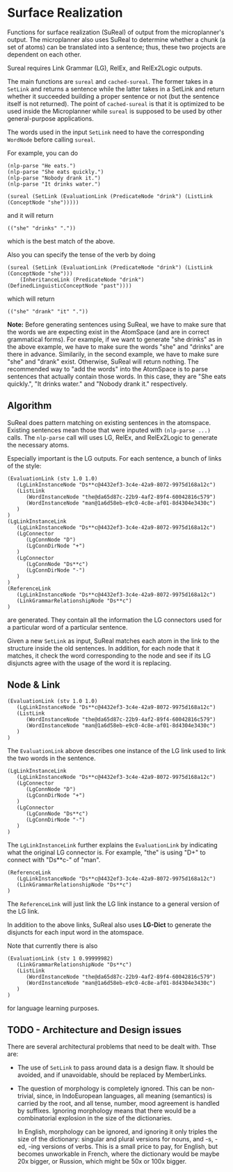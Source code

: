 # Surface Realization

Functions for surface realization (SuReal) of output from the
microplanner's output.  The microplanner also uses SuReal to determine
whether a chunk (a set of atoms) can be translated into a sentence;
thus, these two projects are dependent on each other.

Sureal requires Link Grammar (LG), RelEx, and RelEx2Logic outputs.

The main functions are `sureal` and `cached-sureal`. The former takes
in a `SetLink` and returns a sentence while the latter takes in a
SetLink and return whether it succeeded building a proper sentence or
not (but the sentence itself is not returned). The point of
`cached-sureal` is that it is optimized to be used inside the
Microplanner while `sureal` is supposed to be used by other
general-purpose applications.

The words used in the input `SetLink` need to have the corresponding
`WordNode` before calling `sureal`.

For example, you can do

```
(nlp-parse "He eats.")
(nlp-parse "She eats quickly.")
(nlp-parse "Nobody drank it.")
(nlp-parse "It drinks water.")

(sureal (SetLink (EvaluationLink (PredicateNode "drink") (ListLink (ConceptNode "she")))))
```

and it will return

```
(("she" "drinks" "."))
```

which is the best match of the above.

Also you can specify the tense of the verb by doing

```
(sureal (SetLink (EvaluationLink (PredicateNode "drink") (ListLink (ConceptNode "she")))
    (InheritanceLink (PredicateNode "drink") (DefinedLinguisticConceptNode "past"))))
```

which will return

```
(("she" "drank" "it" "."))
```


**Note:**
Before generating sentences using SuReal, we have to make sure that
the words we are expecting exist in the AtomSpace (and are in correct
grammatical forms). For example, if we want to generate "she drinks"
as in the above example, we have to make sure the words "she" and
"drinks" are there in advance.  Similarily, in the second example,
we have to make sure "she" and "drank" exist.  Otherwise, SuReal will
return nothing. The recommended way to "add the words" into the
AtomSpace is to parse sentences that actually contain those words.
In this case, they are "She eats quickly.", "It drinks water." and
"Nobody drank it." respectively.


## Algorithm

SuReal does pattern matching on existing sentences in the atomspace.
Existing sentences mean those that were inputed with `(nlp-parse ...)`
calls.  The `nlp-parse` call will uses LG, RelEx, and RelEx2Logic to
generate the necessary atoms.

Especially important is the LG outputs.  For each sentence, a bunch of
links of the style:

```
(EvaluationLink (stv 1.0 1.0)
   (LgLinkInstanceNode "Ds**c@4432ef3-3c4e-42a9-8072-9975d168a12c")
   (ListLink
      (WordInstanceNode "the@da65d87c-22b9-4af2-89f4-60042816c579")
      (WordInstanceNode "man@1a6d58eb-e9c0-4c8e-af01-8d4304e3430c")
   )
)
(LgLinkInstanceLink
   (LgLinkInstanceNode "Ds**c@4432ef3-3c4e-42a9-8072-9975d168a12c")
   (LgConnector
      (LgConnNode "D")
      (LgConnDirNode "+")
   )
   (LgConnector
      (LgConnNode "Ds**c")
      (LgConnDirNode "-")
   )
)
(ReferenceLink
   (LgLinkInstanceNode "Ds**c@4432ef3-3c4e-42a9-8072-9975d168a12c")
   (LinkGrammarRelationshipNode "Ds**c")
)

```

are generated.  They contain all the information the LG connectors
used for a particular word of a particular sentence.

Given a new `SetLink` as input, SuReal matches each atom in the link to
the structure inside the old sentences.  In addition, for each node that
it matches, it check the word corresponding to the node and see if its
LG disjuncts agree with the usage of the word it is replacing.


## Node & Link

```
(EvaluationLink (stv 1.0 1.0)
   (LgLinkInstanceNode "Ds**c@4432ef3-3c4e-42a9-8072-9975d168a12c")
   (ListLink
      (WordInstanceNode "the@da65d87c-22b9-4af2-89f4-60042816c579")
      (WordInstanceNode "man@1a6d58eb-e9c0-4c8e-af01-8d4304e3430c")
   )
)
```
The `EvaluationLink` above describes one instance of the LG link used
to link the two words in the sentence.

```
(LgLinkInstanceLink
   (LgLinkInstanceNode "Ds**c@4432ef3-3c4e-42a9-8072-9975d168a12c")
   (LgConnector
      (LgConnNode "D")
      (LgConnDirNode "+")
   )
   (LgConnector
      (LgConnNode "Ds**c")
      (LgConnDirNode "-")
   )
)
```
The `LgLinkInstanceLink` further explains the `EvaluationLink` by
indicating what the original LG connector is.  For example, "the" is
using "D+" to connect with "Ds**c-" of "man".

```
(ReferenceLink
   (LgLinkInstanceNode "Ds**c@4432ef3-3c4e-42a9-8072-9975d168a12c")
   (LinkGrammarRelationshipNode "Ds**c")
)
```
The `ReferenceLink` will just link the LG link instance to a general
version of the LG link.

In addition to the above links, SuReal also uses **LG-Dict** to generate
the disjuncts for each input word in the atomspace.

Note that currently there is also

```
(EvaluationLink (stv 1 0.99999982)
   (LinkGrammarRelationshipNode "Ds**c")
   (ListLink
      (WordInstanceNode "the@da65d87c-22b9-4af2-89f4-60042816c579")
      (WordInstanceNode "man@1a6d58eb-e9c0-4c8e-af01-8d4304e3430c")
   )
)
```
for language learning purposes.

## TODO - Architecture and Design issues
There are several architectural problems that need to be dealt
with.  Thse are:

* The use of `SetLink` to pass around data is a design flaw.
  It should be avoided, and if unavoidable, should be replaced
  by MemberLinks.

* The question of morphology is completely ignored.  This can be
  non-trivial, since, in IndoEuropean languages, all meaning
  (semantics) is carried by the root, and all tense, number, mood
  agreement is handled by suffixes. Ignoring morphology means that
  there would be a combinatorial explosion in the size of the
  dictionaries.

  In English, morphology can be ignored, and ignoring it only
  triples the size of the dictionary: singular and plural versions
  for nouns, and -s, -ed, -ing versions of verbs. This is a small
  price to pay, for English, but becomes unworkable in French,
  where the dictionary would be maybe 20x bigger, or Russion,
  which might be 50x or 100x bigger.
